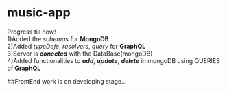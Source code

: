 # music-app
Progress till now!<br/>
1)Added the _schemas_ for **MongoDB** <br/>
2)Added _typeDefs_, _resolvers_, _query_ for **GraphQL**<br/>
3)Server is _**conected**_ with the DataBase(mongoDB)<br/>
4)Added functionalities to _**add**_, _**update**_, _**delete**_ in mongoDB using QUERIES of **GraphQL**<br/>

##FrontEnd work is on developing stage...
